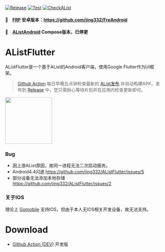 [![Release](https://github.com/jing332/AListFlutter/actions/workflows/release.yaml/badge.svg)](https://github.com/jing332/AListFlutter/actions/workflows/release.yaml)
[![Test](https://github.com/jing332/AListFlutter/actions/workflows/build.yaml/badge.svg)](https://github.com/jing332/AListFlutter/actions/workflows/build.yaml)
[![CheckAList](https://github.com/jing332/AListFlutter/actions/workflows/sync_alist.yaml/badge.svg)](https://github.com/jing332/AListFlutter/actions/workflows/sync_alist.yaml)

#### 🚩　[FRP](https://github.com/fatedier/frp) 安卓版本：https://github.com/jing332/FrpAndroid
#### 🚩　[AListAndroid](https://github.com/jing332/AlistAndroid) Compose版本，已停更

# AListFlutter

AListFlutter是一个基于AList的Android客户端，使用Google Flutter作为UI框架。

> [Github Action](https://github.com/jing332/AListFlutter/actions/workflows/sync_alist.yaml)
> 每日早晚五点钟检查最新的 [AList发布](https://github.com/alist-org/alist/releases)
> 并自动构建APK，发布到 [Release](https://github.com/jing332/AListFlutter/releases)
> 中，您只需耐心等待片刻并在应用内检查更新即可。

<img src="./images/1.jpg" height="150px">

### Bug
- 因上游AList原因，故同一进程无法二次启动服务。
- Android4.4闪退 https://github.com/jing332/AListFlutter/issues/5
- 部分设备无法添加本地存储 https://github.com/jing332/AListFlutter/issues/2

### 关于IOS
理论上 [Gomobile](https://pkg.go.dev/golang.org/x/mobile/cmd/gomobile?utm_source=godoc#hdr-Build_a_library_for_Android_and_iOS) 支持IOS，但由于本人无IOS相关开发设备，故无法支持。

# Download

- [Github Action (DEV)](https://github.com/jing332/AListFlutter/actions/workflows/build.yaml) 开发版

